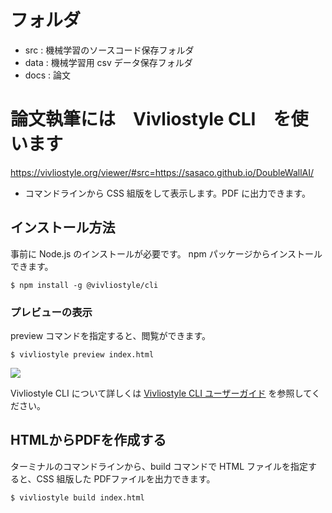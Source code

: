 # フォルダ

- src : 機械学習のソースコード保存フォルダ
- data : 機械学習用 csv データ保存フォルダ
- docs : 論文

# 論文執筆には　Vivliostyle CLI　を使います

https://vivliostyle.org/viewer/#src=https://sasaco.github.io/DoubleWallAI/

- コマンドラインから CSS 組版をして表示します。PDF に出力できます。

## インストール方法

事前に Node.js のインストールが必要です。
npm パッケージからインストールできます。

```
$ npm install -g @vivliostyle/cli
```

### プレビューの表示

preview コマンドを指定すると、閲覧ができます。

```
$ vivliostyle preview index.html
```
![](https://vivliostyle.org/assets/projects/screenshot-cli.png)

Vivliostyle CLI について詳しくは [Vivliostyle CLI ユーザーガイド](https://docs.vivliostyle.org/#/ja/vivliostyle-cli) を参照してください。


## HTMLからPDFを作成する

ターミナルのコマンドラインから、build コマンドで HTML ファイルを指定すると、CSS 組版した PDFファイルを出力できます。

```
$ vivliostyle build index.html
```